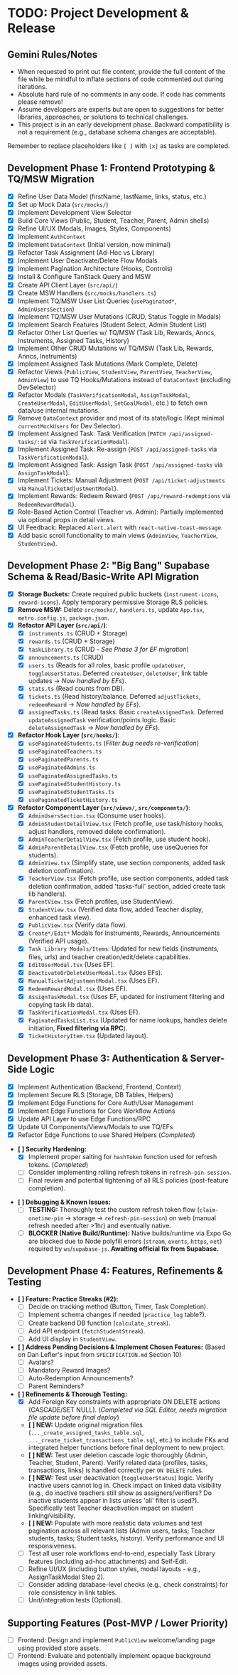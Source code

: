 # TODO: Project Development & Release

## Gemini Rules/Notes

- When requested to print out file content, provide the full content of the file while be mindful to inflate sections of code commented out during iterations.
- Absolute hard rule of no comments in any code. If code has comments please remove!
- Assume developers are experts but are open to suggestions for better libraries, approaches, or solutions to technical challenges.
- This project is in an early development phase. Backward compatibility is not a requirement (e.g., database schema changes are acceptable).

Remember to replace placeholders like `[ ]` with `[x]` as tasks are completed.

## Development Phase 1: Frontend Prototyping & TQ/MSW Migration

- [x] Refine User Data Model (firstName, lastName, links, status, etc.)
- [x] Set up Mock Data (`src/mocks/`)
- [x] Implement Development View Selector
- [x] Build Core Views (Public, Student, Teacher, Parent, Admin shells)
- [x] Refine UI/UX (Modals, Images, Styles, Components)
- [x] Implement `AuthContext`
- [x] Implement `DataContext` (Initial version, now minimal)
- [x] Refactor Task Assignment (Ad-Hoc vs Library)
- [x] Implement User Deactivate/Delete Flow Modals
- [x] Implement Pagination Architecture (Hooks, Controls)
- [x] Install & Configure TanStack Query and MSW
- [x] Create API Client Layer (`src/api/`)
- [x] Create MSW Handlers (`src/mocks/handlers.ts`)
- [x] Implement TQ/MSW User List Queries (`usePaginated*`, `AdminUsersSection`)
- [x] Implement TQ/MSW User Mutations (CRUD, Status Toggle in Modals)
- [x] Implement Search Features (Student Select, Admin Student List)
- [x] Refactor Other List Queries w/ TQ/MSW (Task Lib, Rewards, Anncs, Instruments, Assigned Tasks, History)
- [x] Implement Other CRUD Mutations w/ TQ/MSW (Task Lib, Rewards, Anncs, Instruments)
- [x] Implement Assigned Task Mutations (Mark Complete, Delete)
- [x] Refactor Views (`PublicView`, `StudentView`, `ParentView`, `TeacherView`, `AdminView`) to use TQ Hooks/Mutations instead of `DataContext` (excluding DevSelector)
- [x] Refactor Modals (`TaskVerificationModal`, `AssignTaskModal`, `CreateUserModal`, `EditUserModal`, `SetGoalModal`, etc.) to fetch own data/use internal mutations.
- [x] Remove `DataContext` provider and most of its state/logic (Kept minimal `currentMockUsers` for Dev Selector).
- [x] Implement Assigned Task: Task Verification (`PATCH /api/assigned-tasks/:id` via `TaskVerificationModal`).
- [x] Implement Assigned Task: Re-assign (`POST /api/assigned-tasks` via `TaskVerificationModal`).
- [x] Implement Assigned Task: Assign Task (`POST /api/assigned-tasks` via `AssignTaskModal`).
- [x] Implement Tickets: Manual Adjustment (`POST /api/ticket-adjustments` via `ManualTicketAdjustmentModal`).
- [x] Implement Rewards: Redeem Reward (`POST /api/reward-redemptions` via `RedeemRewardModal`).
- [x] Role-Based Action Control (Teacher vs. Admin): Partially implemented via optional props in detail views.
- [x] UI Feedback: Replaced `Alert.alert` with `react-native-toast-message`.
- [x] Add basic scroll functionality to main views (`AdminView`, `TeacherView`, `StudentView`).

## Development Phase 2: "Big Bang" Supabase Schema & Read/Basic-Write API Migration

- [x] **Storage Buckets:** Create required public buckets (`instrument-icons`, `reward-icons`). Apply temporary permissive Storage RLS policies.
- [x] **Remove MSW:** Delete `src/mocks/`, `handlers.ts`, update `App.tsx`, `metro.config.js`, `package.json`.
- [x] **Refactor API Layer (`src/api/`)**:
  - [x] `instruments.ts` (CRUD + Storage)
  - [x] `rewards.ts` (CRUD + Storage)
  - [x] `taskLibrary.ts` (CRUD - _See Phase 3 for EF migration_)
  - [x] `announcements.ts` (CRUD)
  - [x] `users.ts` (Reads for all roles, basic profile `updateUser`, `toggleUserStatus`. Deferred `createUser`, `deleteUser`, link table updates -> _Now handled by EFs_).
  - [x] `stats.ts` (Read counts from DB).
  - [x] `tickets.ts` (Read history/balance. Deferred `adjustTickets`, `redeemReward` -> _Now handled by EFs_).
  - [x] `assignedTasks.ts` (Read tasks. Basic `createAssignedTask`. Deferred `updateAssignedTask` verification/points logic. Basic `deleteAssignedTask` -> _Now handled by EFs_).
- [x] **Refactor Hook Layer (`src/hooks/`)**:
  - [x] `usePaginatedStudents.ts` (_Filter bug needs re-verification_)
  - [x] `usePaginatedTeachers.ts`
  - [x] `usePaginatedParents.ts`
  - [x] `usePaginatedAdmins.ts`
  - [x] `usePaginatedAssignedTasks.ts`
  - [x] `usePaginatedStudentHistory.ts`
  - [x] `usePaginatedStudentTasks.ts`
  - [x] `usePaginatedTicketHistory.ts`
- [x] **Refactor Component Layer (`src/views/`, `src/components/`)**:
  - [x] `AdminUsersSection.tsx` (Consume user hooks).
  - [x] `AdminStudentDetailView.tsx` (Fetch profile, use task/history hooks, adjust handlers, removed delete confirmation).
  - [x] `AdminTeacherDetailView.tsx` (Fetch profile, use student hook).
  - [x] `AdminParentDetailView.tsx` (Fetch profile, use useQueries for students).
  - [x] `AdminView.tsx` (Simplify state, use section components, added task deletion confirmation).
  - [x] `TeacherView.tsx` (Fetch profile, use section components, added task deletion confirmation, added 'tasks-full' section, added create task lib handlers).
  - [x] `ParentView.tsx` (Fetch profiles, use StudentView).
  - [x] `StudentView.tsx` (Verified data flow, added Teacher display, enhanced task view).
  - [x] `PublicView.tsx` (Verify data flow).
  - [x] `Create*/Edit*` Modals for Instruments, Rewards, Announcements (Verified API usage).
  - [x] `Task Library Modals/Items`: Updated for new fields (instruments, files, urls) and teacher creation/edit/delete capabilities.
  - [x] `EditUserModal.tsx` (Uses EF).
  - [x] `DeactivateOrDeleteUserModal.tsx` (Uses EFs).
  - [x] `ManualTicketAdjustmentModal.tsx` (Uses EF).
  - [x] `RedeemRewardModal.tsx` (Uses EF).
  - [x] `AssignTaskModal.tsx` (Uses EF, updated for instrument filtering and copying task lib data).
  - [x] `TaskVerificationModal.tsx` (Uses EF).
  - [x] `PaginatedTasksList.tsx` (Updated for name lookups, handles delete initiation, **Fixed filtering via RPC**).
  - [x] `TicketHistoryItem.tsx` (Updated layout).

## Development Phase 3: Authentication & Server-Side Logic

- [x] Implement Authentication (Backend, Frontend, Context)
- [x] Implement Secure RLS (Storage, DB Tables, Helpers)
- [x] Implement Edge Functions for Core Auth/User Management
- [x] Implement Edge Functions for Core Workflow Actions
- [x] Update API Layer to use Edge Functions/RPC
- [x] Update UI Components/Views/Modals to use TQ/EFs
- [x] Refactor Edge Functions to use Shared Helpers (_Completed_)

- **[ ] Security Hardening:**
  - [x] Implement proper salting for `hashToken` function used for refresh tokens. (_Completed_)
  - [ ] Consider implementing rolling refresh tokens in `refresh-pin-session`.
  * [ ] Final review and potential tightening of all RLS policies (post-feature completion).

* **[ ] Debugging & Known Issues:**
  - [ ] **TESTING:** Thoroughly test the custom refresh token flow (`claim-onetime-pin` -> storage -> `refresh-pin-session`) on web (manual refresh needed after >1hr) and eventually native.
  - [ ] **BLOCKER (Native Build/Runtime):** Native builds/runtime via Expo Go are blocked due to Node polyfill errors (`stream`, `events`, `https`, `net`) required by `ws`/`supabase-js`. **Awaiting official fix from Supabase.**

## Development Phase 4: Features, Refinements & Testing

- **[ ] Feature: Practice Streaks (#2):**
  - [ ] Decide on tracking method (Button, Timer, Task Completion).
  - [ ] Implement schema changes if needed (`practice_log` table?).
  - [ ] Create backend DB function (`calculate_streak`).
  - [ ] Add API endpoint (`fetchStudentStreak`).
  - [ ] Add UI display in `StudentView`.
- **[ ] Address Pending Decisions & Implement Chosen Features:** (Based on Dan Lefler's input from `SPECIFICATION.md` Section 10)
  - [ ] Avatars?
  - [ ] Mandatory Reward Images?
  - [ ] Auto-Redemption Announcements?
  - [ ] Parent Reminders?
- **[ ] Refinements & Thorough Testing:**
  - [x] Add Foreign Key constraints with appropriate ON DELETE actions (CASCADE/SET NULL). (_Completed via SQL Editor, needs migration file update before final deploy_)
  - **[ ] NEW:** Update original migration files (`..._create_assigned_tasks_table.sql`, `..._create_ticket_transactions_table.sql`, etc.) to include FKs and integrated helper functions before final deployment to new project.
  - **[ ] NEW:** Test user deletion cascade logic thoroughly (Admin, Teacher, Student, Parent). Verify related data (profiles, tasks, transactions, links) is handled correctly per `ON DELETE` rules.
  - **[ ] NEW:** Test user deactivation (`toggleUserStatus`) logic. Verify inactive users cannot log in. Check impact on linked data visibility (e.g., do inactive teachers still show as assigners/verifiers? Do inactive students appear in lists unless 'all' filter is used?). Specifically test Teacher deactivation impact on student linking/visibility.
  - **[ ] NEW:** Populate with more realistic data volumes and test pagination across all relevant lists (Admin users, tasks; Teacher students, tasks; Student tasks, history). Verify performance and UI responsiveness.
  - [ ] Test all user role workflows end-to-end, especially Task Library features (including ad-hoc attachments) and Self-Edit.
  - [ ] Refine UI/UX (including button styles, modal layouts - e.g., AssignTaskModal Step 2).
  - [ ] Consider adding database-level checks (e.g., check constraints) for role consistency in link tables.
  - [ ] Unit/integration tests (Optional).

## Supporting Features (Post-MVP / Lower Priority)

- [ ] Frontend: Design and implement `PublicView` welcome/landing page using provided store assets.
- [ ] Frontend: Evaluate and potentially implement opaque background images using provided assets.

